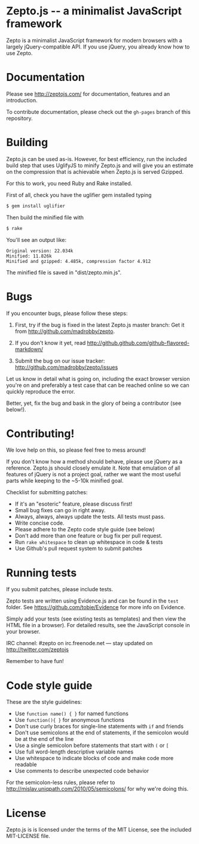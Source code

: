 # Zepto.js -- a minimalist JavaScript framework

Zepto is a minimalist JavaScript framework for modern browsers with a 
largely jQuery-compatible API. If you use jQuery, you already know how to use Zepto.

# Documentation

Please see http://zeptojs.com/ for documentation, features and an introduction.

To contribute documentation, please check out the `gh-pages` branch of this repository.

# Building

Zepto.js can be used as-is. However, for best efficiency, run the included build step that uses UglifyJS to minify Zepto.js and will give you an estimate on the compression that is achievable when Zepto.js is served Gzipped.

For this to work, you need Ruby and Rake installed.

First of all, check you have the uglifier gem installed typing

``` sh
$ gem install uglifier
```

Then build the minified file with

``` sh
$ rake
```

You'll see an output like:

```
Original version: 22.034k
Minified: 11.826k
Minified and gzipped: 4.485k, compression factor 4.912
```

The minified file is saved in "dist/zepto.min.js".

# Bugs

If you encounter bugs, please follow these steps:

1. First, try if the bug is fixed in the latest Zepto.js master branch:
   Get it from http://github.com/madrobby/zepto.

2. If you don't know it yet, read http://github.github.com/github-flavored-markdown/

3. Submit the bug on our issue tracker:
   http://github.com/madrobby/zepto/issues

Let us know in detail what is going on, including the exact browser version you're on
and preferably a test case that can be reached online so we can quickly reproduce the
error.

Better, yet, fix the bug and bask in the glory of being a contributor (see below!).

# Contributing!

We love help on this, so please feel free to mess around!

If you don't know how a method should behave, please use jQuery as a reference. Zepto.js should closely emulate it.
Note that emulation of all features of jQuery is not a project goal, rather we want the most useful parts while keeping
to the ~5-10k minified goal.

Checklist for submitting patches:

* If it's an "esoteric" feature, please discuss first!
* Small bug fixes can go in right away.
* Always, always, always update the tests. All tests must pass.
* Write concise code.
* Please adhere to the Zepto code style guide (see below)
* Don't add more than one feature or bug fix per pull request.
* Run `rake whitespace` to clean up whitespace in code & tests
* Use Github's pull request system to submit patches

# Running tests

If you submit patches, please include tests.

Zepto tests are written using Evidence.js and can be found
in the `test` folder. See https://github.com/tobie/Evidence for more info on Evidence.

Simply add your tests (see existing tests as templates) and then view the HTML file in a browser).
For detailed results, see the JavaScript console in your browser.

IRC channel: #zepto on irc.freenode.net — stay updated on http://twitter.com/zeptojs

Remember to have fun!

# Code style guide

These are the style guidelines:

* Use `function name() { }` for named functions
* Use `function(){ }` for anonymous functions
* Don't use curly braces for single-line statements with `if` and friends
* Don't use semicolons at the end of statements, if the semicolon would be at the end of the line
* Use a single semicolon before statements that start with `(` or `[`
* Use full word-length descriptive variable names
* Use whitespace to indicate blocks of code and make code more readable
* Use comments to describe unexpected code behavior

For the semicolon-less rules, please refer to http://mislav.uniqpath.com/2010/05/semicolons/ for why
we're doing this.

# License

Zepto.js is is licensed under the terms of the MIT License, see the included MIT-LICENSE file.
